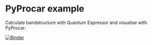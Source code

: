 # PyProcar example
Calculate bandstructure with Quantum Espressor and visualise with PyProcar:

[![Binder](https://mybinder.org/badge_logo.svg)](https://mybinder.org/v2/gh/jan-janssen/pyprocar-example/master?filepath=pyprocar.ipynb)

